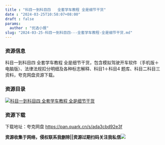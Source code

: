 ```yaml
---
title : "科目一到科目四   全套学车教程 全是细节干货"
date : "2024-03-25T10:58:07+08:00"
draft : false
params:
  author : "优选小报"
slug: "2024-03-25-科目一到科目四---全套学车教程-全是细节干货.md"
---
```


### 资源信息

科目一到科目四 全套学车教程 全是细节干货，包含模拟驾驶开车软件（手机版＋电脑版）、法律法规扣分明细及各种标志解释、科目1＋科目4
题库、科目二科目三资料，夸克网盘资源下载。

### 资源目录

[![科目一到科目四 全套学车教程
全是细节干货](//img7-1.zhekoulieshou.com/mmbiz_jpg/iaHBVewvSIbAjcr9g6TlCXSfiaDqkbzuEz7ehqffESs9BD68s8LrcKRZGU0xkxFY8MJOS4mVsYfCIGtblQEVh9IA/0)](//img7-1.zhekoulieshou.com/mmbiz_jpg/iaHBVewvSIbAjcr9g6TlCXSfiaDqkbzuEz7ehqffESs9BD68s8LrcKRZGU0xkxFY8MJOS4mVsYfCIGtblQEVh9IA/0)

### 资源下载

下载地址：夸克网盘 https://pan.quark.cn/s/ada3cbd92e3f

**资源收集于网络，侵权联系我删除||资源过期扫码关注我私信**![](//img7-1.zhekoulieshou.com/mmbiz_jpg/iaHBVewvSIbAjcr9g6TlCXSfiaDqkbzuEzp207hVzPqT4YGQOAazQ1KNHCeACbia5Lzq4Ckwibe48iar1q7lgVP1o3w/640?wx_fmt=jpeg&from=appmsg)


